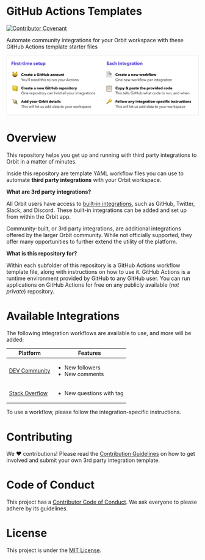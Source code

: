 # GitHub Actions Templates
[![Contributor Covenant](https://img.shields.io/badge/Contributor%20Covenant-2.0-4baaaa.svg)](.github/CODE_OF_CONDUCT.md)

Automate community integrations for your Orbit workspace with these GitHub Actions template starter files

![First-time setup: create a GitHub account, create a new GitHub repository, add your Orbit details. Each integration: create a new workflow, copy & paste the provided code, follow and integration-specific instructions.](images/main_flow.png)

# Overview

This repository helps you get up and running with third party integrations to Orbit in a matter of minutes.

Inside this repository are template YAML workflow files you can use to automate **third party integrations** with your Orbit workspace.

**What are 3rd party integrations?**

All Orbit users have access to [built-in integrations](https://orbit.love/integrations/), such as GitHub, Twitter, Slack, and Discord. These built-in integrations can be added and set up from within the Orbit app.

Community-built, or 3rd party integrations, are additional integrations offered by the larger Orbit community. While not officially supported, they offer many opportunities to further extend the utility of the platform.

**What is this repository for?**

Within each subfolder of this repository is a GitHub Actions workflow template file, along with instructions on how to use it. GitHub Actions is a runtime environment provided by GitHub to any GitHub user. You can run applications on GitHub Actions for free on any publicly available (*not private*) repository.

# Available Integrations

The following integration workflows are available to use, and more will be added:

| Platform | Features |
|---|---|
| [DEV Community](https://github.com/orbit-love/github-actions-templates/blob/main/DEV/README.md) | <ul><li>New followers</li><li>New comments</li></ul> |
| [Stack Overflow](https://github.com/orbit-love/github-actions-templates/blob/main/StackOverflow/README.md) | <ul><li>New questions with tag</li></ul> |

To use a workflow, please follow the integration-specific instructions.

# Contributing

We :heart:  contributions! Please read the [Contribution Guidelines](.github/CONTRIBUTING.md) on how to get involved and submit your own 3rd party integration template.

# Code of Conduct

This project has a [Contributor Code of Conduct](.github/CODE_OF_CONDUCT.md). We ask everyone to please adhere by its guidelines.

# License

This project is under the [MIT License](LICENSE).

